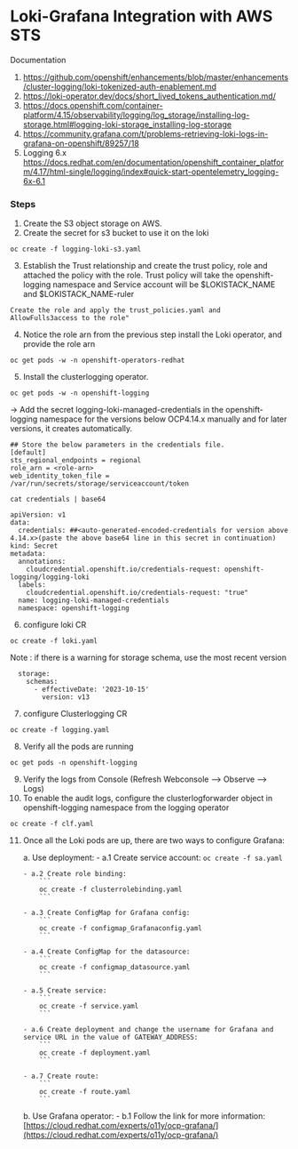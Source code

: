 # Loki-Grafana Integration with AWS STS
Documentation
1. https://github.com/openshift/enhancements/blob/master/enhancements/cluster-logging/loki-tokenized-auth-enablement.md
2. https://loki-operator.dev/docs/short_lived_tokens_authentication.md/
3. https://docs.openshift.com/container-platform/4.15/observability/logging/log_storage/installing-log-storage.html#logging-loki-storage_installing-log-storage
4. https://community.grafana.com/t/problems-retrieving-loki-logs-in-grafana-on-openshift/89257/18
5. Logging 6.x
   https://docs.redhat.com/en/documentation/openshift_container_platform/4.17/html-single/logging/index#quick-start-opentelemetry_logging-6x-6.1
   
### Steps
 1. Create the S3 object storage on AWS.
 2. Create the secret for s3 bucket to use it on the loki
 ```
 oc create -f logging-loki-s3.yaml
 ```
 3. Establish the Trust relationship and create the trust policy, role and attached the policy with the role. Trust policy will take the openshift-logging namespace and Service account will be $LOKISTACK_NAME and $LOKISTACK_NAME-ruler
 ```
 Create the role and apply the trust_policies.yaml and AllowFulls3access to the role"
 ```
 4. Notice the role arn from the previous step install the Loki operator, and provide the role arn
 ```
 oc get pods -w -n openshift-operators-redhat
 ```
 5. Install the clusterlogging operator.
 ```
 oc get pods -w -n openshift-logging
 ```
-> Add the secret logging-loki-managed-credentials in the openshift-logging namespace for the versions below OCP4.14.x manually and for later versions, it creates automatically.
```
## Store the below parameters in the credentials file.
[default]
sts_regional_endpoints = regional
role_arn = <role-arn>
web_identity_token_file = /var/run/secrets/storage/serviceaccount/token

cat credentials | base64

apiVersion: v1
data:
  credentials: ##<auto-generated-encoded-credentials for version above 4.14.x>(paste the above base64 line in this secret in continuation)
kind: Secret
metadata:
  annotations:
    cloudcredential.openshift.io/credentials-request: openshift-logging/logging-loki
  labels:
    cloudcredential.openshift.io/credentials-request: "true"
  name: logging-loki-managed-credentials
  namespace: openshift-logging

```
 6. configure loki CR
 ```
 oc create -f loki.yaml
 ```
Note : if there is a warning for storage schema, use the most recent version
```
  storage:
    schemas:
      - effectiveDate: '2023-10-15'
        version: v13
```
 7. configure Clusterlogging CR
 ```
 oc create -f logging.yaml
 ```
 8. Verify all the pods are running
 ```
 oc get pods -n openshift-logging
 ```
 9. Verify the logs from Console (Refresh Webconsole --> Observe --> Logs)
 10. To enable the audit logs, configure the clusterlogforwarder object in openshift-logging namespace from the logging operator
 ```
 oc create -f clf.yaml
 ```
11. Once all the Loki pods are up, there are two ways to configure Grafana:

    a. Use deployment:
        - a.1 Create service account:
            ```
            oc create -f sa.yaml
            ```

        - a.2 Create role binding:
            ```
            oc create -f clusterrolebinding.yaml
            ```

        - a.3 Create ConfigMap for Grafana config:
            ```
            oc create -f configmap_Grafanaconfig.yaml
            ```

        - a.4 Create ConfigMap for the datasource:
            ```
            oc create -f configmap_datasource.yaml
            ```

        - a.5 Create service:
            ```
            oc create -f service.yaml
            ```

        - a.6 Create deployment and change the username for Grafana and service URL in the value of GATEWAY_ADDRESS:
            ```
            oc create -f deployment.yaml
            ```

        - a.7 Create route:
            ```
            oc create -f route.yaml
            ```

    b. Use Grafana operator:
        - b.1 Follow the link for more information:
            [https://cloud.redhat.com/experts/o11y/ocp-grafana/](https://cloud.redhat.com/experts/o11y/ocp-grafana/)


